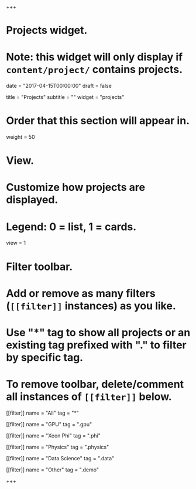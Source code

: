 +++
# Projects widget.
# Note: this widget will only display if `content/project/` contains projects.

date = "2017-04-15T00:00:00"
draft = false

title = "Projects"
subtitle = ""
widget = "projects"

# Order that this section will appear in.
weight = 50

# View.
# Customize how projects are displayed.
# Legend: 0 = list, 1 = cards.
view = 1

# Filter toolbar.
# Add or remove as many filters (`[[filter]]` instances) as you like.
# Use "*" tag to show all projects or an existing tag prefixed with "." to filter by specific tag.
# To remove toolbar, delete/comment all instances of `[[filter]]` below.
[[filter]]
  name = "All"
  tag = "*"
  
[[filter]]
  name = "GPU"
  tag = ".gpu"

[[filter]]
  name = "Xeon Phi"
  tag = ".phi"

[[filter]]
  name = "Physics"
  tag = ".physics"

[[filter]]
  name = "Data Science"
  tag = ".data"

[[filter]]
  name = "Other"
  tag = ".demo"
  
+++

